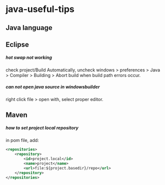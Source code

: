 # java-useful-tips

## Java language

## Eclipse
##### hot swap not working
check project/Build Automatically, uncheck windows > preferences > Java > Compiler > Building > Abort build when build path errors occur.

##### can not open java source in windowsbuilder
right click file > open with, select proper editor.

## Maven

##### how to set project local repository
in pom file, add:
```xml
<repositories>
 	<repository>
        <id>project.local</id>
        <name>project</name>
        <url>file:${project.basedir}/repo</url>
    </repository>
</repositories>
```































